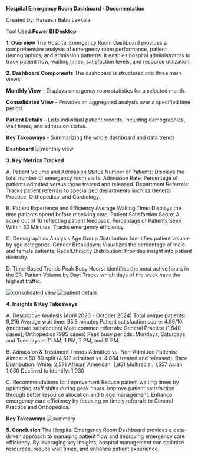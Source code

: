 **Hospital Emergency Room Dashboard - Documentation**

Created by: Hareesh Babu Lekkala 

Tool Used:**Power BI Desktop**

**1. Overview**
The Hospital Emergency Room Dashboard provides a comprehensive analysis of emergency room performance, patient demographics, and admission patterns. It enables hospital administrators to track patient flow, waiting times, satisfaction levels, and resource utilization.

**2. Dashboard Components**
The dashboard is structured into three main views:

**Monthly View** – Displays emergency room statistics for a selected month.

**Consolidated View** – Provides an aggregated analysis over a specified time period.

**Patient Details** – Lists individual patient records, including demographics, wait times, and admission status.

**Key Takeaways** - Summarizing the whole dashboard and data trends

**Dashboard**
![monthly view](https://github.com/user-attachments/assets/db36cf55-f0f7-4c84-ac6d-74620e7e203b)


**3. Key Metrics Tracked**

A. Patient Volume and Admission Status
  Number of Patients: Displays the total number of emergency room visits.
  Admission Rate: Percentage of patients admitted versus those treated and released.
  Department Referrals: Tracks patient referrals to specialized departments such as General Practice, Orthopedics, and Cardiology.
  
B. Patient Experience and Efficiency
  Average Waiting Time: Displays the time patients spend before receiving care.
  Patient Satisfaction Score: A score out of 10 reflecting patient feedback.
  Percentage of Patients Seen Within 30 Minutes: Tracks emergency efficiency.
  
C. Demographics Analysis
  Age Group Distribution: Identifies patient volume by age categories.
  Gender Breakdown: Visualizes the percentage of male and female patients.
  Race/Ethnicity Distribution: Provides insight into patient diversity.
  
D. Time-Based Trends
  Peak Busy Hours: Identifies the most active hours in the ER.
  Patient Volume by Day: Tracks which days of the week have the highest traffic.


 ![consolidated view](https://github.com/user-attachments/assets/07f10939-cb13-4d95-9047-131ac1995967)
![patient details](https://github.com/user-attachments/assets/07812e7f-96ea-4354-b871-77c0092d4aaa)

 
**4. Insights & Key Takeaways**

A. Descriptive Analysis (April 2023 - October 2024)
  Total unique patients: 9,216
  Average wait time: 35.3 minutes
  Patient satisfaction score: 4.99/10 (moderate satisfaction)
  Most common referrals: General Practice (1,840 cases), Orthopedics (995 cases)
  Peak busy periods: Mondays, Saturdays, and Tuesdays at 11 AM, 1 PM, 7 PM, and 11 PM.
  
B. Admission & Treatment Trends
  Admitted vs. Non-Admitted Patients: Almost a 50-50 split (4,612 admitted vs. 4,604 treated and released).
  Race Distribution:
  White: 2,571
  African American: 1,951
  Multiracial: 1,557
  Asian: 1,060
  Declined to Identify: 1,030
  
C. Recommendations for Improvement
  Reduce patient waiting times by optimizing staff shifts during peak hours.
  Improve patient satisfaction through better resource allocation and triage management.
  Enhance emergency care efficiency by focusing on timely referrals to General Practice and Orthopedics.

**Key Takeaways**
  ![summary](https://github.com/user-attachments/assets/42da8f6f-474e-4024-ace6-f9b2b0088433)


**5. Conclusion**
The Hospital Emergency Room Dashboard provides a data-driven approach to managing patient flow and improving emergency care efficiency. By leveraging key insights, hospital management can optimize resources, reduce wait times, and enhance patient experience.
